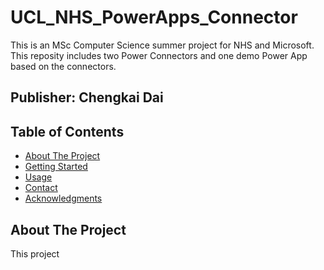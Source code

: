 # UCL_NHS_PowerApps_Connector

This is an MSc Computer Science summer project for NHS and Microsoft. This reposity includes two Power Connectors and one demo Power App based on the connectors.

## Publisher: Chengkai Dai

## Table of Contents

- [About The Project](#about-the-project)
- [Getting Started](#getting-started)
- [Usage](#usage)
- [Contact](#contact)
- [Acknowledgments](#acknowledgments)

## About The Project

This project
